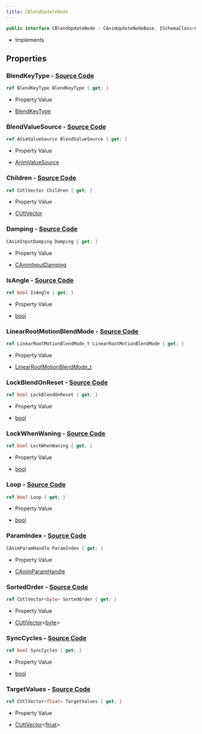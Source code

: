 ```yaml
---
title: CBlendUpdateNode
---
```


```csharp
public interface CBlendUpdateNode : CAnimUpdateNodeBase, ISchemaClass<CAnimUpdateNodeBase>, ISchemaClass<CBlendUpdateNode>, ISchemaField, ISchemaClass, INativeHandle
```

- Implements

## Properties

### **BlendKeyType** - [Source Code](https://github.com/swiftly-solution/swiftlys2/blob/main/managed/src/SwiftlyS2.Generated/Schemas/Interfaces/CBlendUpdateNode.cs#L31)

```csharp
ref BlendKeyType BlendKeyType { get; }
```

- Property Value

- [BlendKeyType](/docs/api/shared/schemadefinitions/blendkeytype)

### **BlendValueSource** - [Source Code](https://github.com/swiftly-solution/swiftlys2/blob/main/managed/src/SwiftlyS2.Generated/Schemas/Interfaces/CBlendUpdateNode.cs#L23)

```csharp
ref AnimValueSource BlendValueSource { get; }
```

- Property Value

- [AnimValueSource](/docs/api/shared/schemadefinitions/animvaluesource)

### **Children** - [Source Code](https://github.com/swiftly-solution/swiftlys2/blob/main/managed/src/SwiftlyS2.Generated/Schemas/Interfaces/CBlendUpdateNode.cs#L17)

```csharp
ref CUtlVector Children { get; }
```

- Property Value

- [CUtlVector](/docs/api/)

### **Damping** - [Source Code](https://github.com/swiftly-solution/swiftlys2/blob/main/managed/src/SwiftlyS2.Generated/Schemas/Interfaces/CBlendUpdateNode.cs#L29)

```csharp
CAnimInputDamping Damping { get; }
```

- Property Value

- [CAnimInputDamping](/docs/api/shared/schemadefinitions/caniminputdamping)

### **IsAngle** - [Source Code](https://github.com/swiftly-solution/swiftlys2/blob/main/managed/src/SwiftlyS2.Generated/Schemas/Interfaces/CBlendUpdateNode.cs#L41)

```csharp
ref bool IsAngle { get; }
```

- Property Value

- [bool](https://learn.microsoft.com/dotnet/api/system.boolean)

### **LinearRootMotionBlendMode** - [Source Code](https://github.com/swiftly-solution/swiftlys2/blob/main/managed/src/SwiftlyS2.Generated/Schemas/Interfaces/CBlendUpdateNode.cs#L25)

```csharp
ref LinearRootMotionBlendMode_t LinearRootMotionBlendMode { get; }
```

- Property Value

- [LinearRootMotionBlendMode_t](/docs/api/shared/schemadefinitions/linearrootmotionblendmode_t)

### **LockBlendOnReset** - [Source Code](https://github.com/swiftly-solution/swiftlys2/blob/main/managed/src/SwiftlyS2.Generated/Schemas/Interfaces/CBlendUpdateNode.cs#L33)

```csharp
ref bool LockBlendOnReset { get; }
```

- Property Value

- [bool](https://learn.microsoft.com/dotnet/api/system.boolean)

### **LockWhenWaning** - [Source Code](https://github.com/swiftly-solution/swiftlys2/blob/main/managed/src/SwiftlyS2.Generated/Schemas/Interfaces/CBlendUpdateNode.cs#L39)

```csharp
ref bool LockWhenWaning { get; }
```

- Property Value

- [bool](https://learn.microsoft.com/dotnet/api/system.boolean)

### **Loop** - [Source Code](https://github.com/swiftly-solution/swiftlys2/blob/main/managed/src/SwiftlyS2.Generated/Schemas/Interfaces/CBlendUpdateNode.cs#L37)

```csharp
ref bool Loop { get; }
```

- Property Value

- [bool](https://learn.microsoft.com/dotnet/api/system.boolean)

### **ParamIndex** - [Source Code](https://github.com/swiftly-solution/swiftlys2/blob/main/managed/src/SwiftlyS2.Generated/Schemas/Interfaces/CBlendUpdateNode.cs#L27)

```csharp
CAnimParamHandle ParamIndex { get; }
```

- Property Value

- [CAnimParamHandle](/docs/api/shared/schemadefinitions/canimparamhandle)

### **SortedOrder** - [Source Code](https://github.com/swiftly-solution/swiftlys2/blob/main/managed/src/SwiftlyS2.Generated/Schemas/Interfaces/CBlendUpdateNode.cs#L19)

```csharp
ref CUtlVector<byte> SortedOrder { get; }
```

- Property Value

- [CUtlVector](/docs/api/-1)<[byte](https://learn.microsoft.com/dotnet/api/system.byte)>

### **SyncCycles** - [Source Code](https://github.com/swiftly-solution/swiftlys2/blob/main/managed/src/SwiftlyS2.Generated/Schemas/Interfaces/CBlendUpdateNode.cs#L35)

```csharp
ref bool SyncCycles { get; }
```

- Property Value

- [bool](https://learn.microsoft.com/dotnet/api/system.boolean)

### **TargetValues** - [Source Code](https://github.com/swiftly-solution/swiftlys2/blob/main/managed/src/SwiftlyS2.Generated/Schemas/Interfaces/CBlendUpdateNode.cs#L21)

```csharp
ref CUtlVector<float> TargetValues { get; }
```

- Property Value

- [CUtlVector](/docs/api/-1)<[float](https://learn.microsoft.com/dotnet/api/system.single)>

